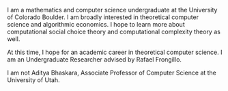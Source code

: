 I am a mathematics and computer science undergraduate at the University of Colorado Boulder. I am broadly interested in theoretical computer science and algorithmic economics. I hope to learn more about computational social choice theory and computational complexity theory as well. 

At this time, I hope for an academic career in theoretical computer science. I am an Undergraduate Researcher advised by Rafael Frongillo.

I am not Aditya Bhaskara, Associate Professor of Computer Science at the University of Utah.